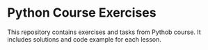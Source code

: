 # Python Course Exercises

This repository contains exercises and tasks from Pythob course. It includes solutions and code example for each lesson.
